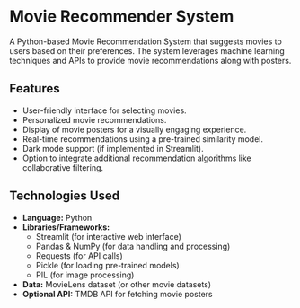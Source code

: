 # Movie Recommender System

A Python-based Movie Recommendation System that suggests movies to users based on their preferences. The system leverages machine learning techniques and APIs to provide movie recommendations along with posters.

## **Features**

- User-friendly interface for selecting movies.
- Personalized movie recommendations.
- Display of movie posters for a visually engaging experience.
- Real-time recommendations using a pre-trained similarity model.
- Dark mode support (if implemented in Streamlit).
- Option to integrate additional recommendation algorithms like collaborative filtering.

## **Technologies Used**

- **Language:** Python
- **Libraries/Frameworks:**
  - Streamlit (for interactive web interface)
  - Pandas & NumPy (for data handling and processing)
  - Requests (for API calls)
  - Pickle (for loading pre-trained models)
  - PIL (for image processing)
- **Data:** MovieLens dataset (or other movie datasets)
- **Optional API:** TMDB API for fetching movie posters

